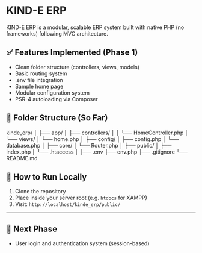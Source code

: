 # KIND-E ERP

KIND-E ERP is a modular, scalable ERP system built with native PHP (no frameworks) following MVC architecture.

## ✅ Features Implemented (Phase 1)

- Clean folder structure (controllers, views, models)
- Basic routing system
- .env file integration
- Sample home page
- Modular configuration system
- PSR-4 autoloading via Composer

## 📁 Folder Structure (So Far)

kinde_erp/
│
├── app/
│ ├── controllers/
│ │ └── HomeController.php
│ └── views/
│ └── home.php
│
├── config/
│ ├── config.php
│ └── database.php
│
├── core/
│ └── Router.php
│
├── public/
│ ├── index.php
│ └── .htaccess
│
├── .env
├── env.php
├── .gitignore
└── README.md


## 🔧 How to Run Locally

1. Clone the repository
2. Place inside your server root (e.g. `htdocs` for XAMPP)
3. Visit: `http://localhost/kinde_erp/public/`

---

## 🧭 Next Phase

- User login and authentication system (session-based)

